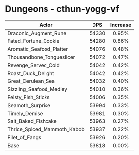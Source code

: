# Dungeons - cthun-yogg-vf
| Actor | DPS | Increase |
|---|:---:|:---:|
|Draconic_Augment_Rune|54330|0.95%|
|Fated_Fortune_Cookie|54280|0.86%|
|Aromatic_Seafood_Platter|54076|0.48%|
|Thousandbone_Tongueslicer|54072|0.47%|
|Revenge_Served_Cold|54042|0.42%|
|Roast_Duck_Delight|54042|0.42%|
|Great_Cerulean_Sea|54032|0.40%|
|Sizzling_Seafood_Medley|54010|0.36%|
|Feisty_Fish_Sticks|54006|0.35%|
|Seamoth_Surprise|53994|0.33%|
|Timely_Demise|53981|0.30%|
|Salt_Baked_Fishcake|53963|0.27%|
|Thrice_Spiced_Mammoth_Kabob|53937|0.22%|
|Filet_of_Fangs|53926|0.20%|
|Base|53818|0.00%|
